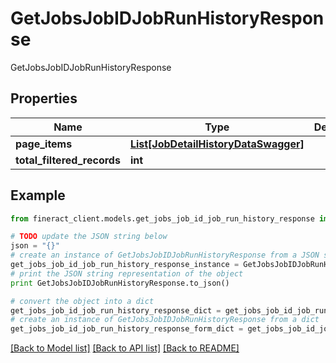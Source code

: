 # GetJobsJobIDJobRunHistoryResponse

GetJobsJobIDJobRunHistoryResponse

## Properties

Name | Type | Description | Notes
------------ | ------------- | ------------- | -------------
**page_items** | [**List[JobDetailHistoryDataSwagger]**](JobDetailHistoryDataSwagger.md) |  | [optional] 
**total_filtered_records** | **int** |  | [optional] 

## Example

```python
from fineract_client.models.get_jobs_job_id_job_run_history_response import GetJobsJobIDJobRunHistoryResponse

# TODO update the JSON string below
json = "{}"
# create an instance of GetJobsJobIDJobRunHistoryResponse from a JSON string
get_jobs_job_id_job_run_history_response_instance = GetJobsJobIDJobRunHistoryResponse.from_json(json)
# print the JSON string representation of the object
print GetJobsJobIDJobRunHistoryResponse.to_json()

# convert the object into a dict
get_jobs_job_id_job_run_history_response_dict = get_jobs_job_id_job_run_history_response_instance.to_dict()
# create an instance of GetJobsJobIDJobRunHistoryResponse from a dict
get_jobs_job_id_job_run_history_response_form_dict = get_jobs_job_id_job_run_history_response.from_dict(get_jobs_job_id_job_run_history_response_dict)
```
[[Back to Model list]](../README.md#documentation-for-models) [[Back to API list]](../README.md#documentation-for-api-endpoints) [[Back to README]](../README.md)



